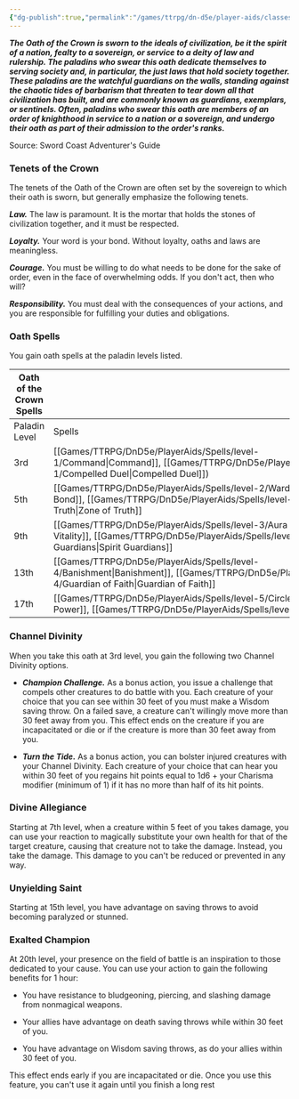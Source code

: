```yaml
---
{"dg-publish":true,"permalink":"/games/ttrpg/dn-d5e/player-aids/classes/class-specialisations/paladin-oath-of-crown/","tags":["Sub-Class","TTRPG/DND/5e"],"noteIcon":""}
---
```



**_The Oath of the Crown is sworn to the ideals of civilization, be it the spirit of a nation, fealty to a sovereign, or service to a deity of law and rulership. The paladins who swear this oath dedicate themselves to serving society and, in particular, the just laws that hold society together. These paladins are the watchful guardians on the walls, standing against the chaotic tides of barbarism that threaten to tear down all that civilization has built, and are commonly known as guardians, exemplars, or sentinels. Often, paladins who swear this oath are members of an order of knighthood in service to a nation or a sovereign, and undergo their oath as part of their admission to the order's ranks._**

Source: Sword Coast Adventurer's Guide

### Tenets of the Crown

The tenets of the Oath of the Crown are often set by the sovereign to which their oath is sworn, but generally emphasize the following tenets.

**_Law._** The law is paramount. It is the mortar that holds the stones of civilization together, and it must be respected.

**_Loyalty._** Your word is your bond. Without loyalty, oaths and laws are meaningless.

**_Courage._** You must be willing to do what needs to be done for the sake of order, even in the face of overwhelming odds. If you don't act, then who will?

**_Responsibility._** You must deal with the consequences of your actions, and you are responsible for fulfilling your duties and obligations.

### Oath Spells

You gain oath spells at the paladin levels listed.

|Oath of the Crown Spells|   |
|---|---|
|Paladin Level|Spells|
|3rd|[[Games/TTRPG/DnD5e/PlayerAids/Spells/level-1/Command\|Command]], [[Games/TTRPG/DnD5e/PlayerAids/Spells/level-1/Compelled Duel\|Compelled Duel]])|
|5th|[[Games/TTRPG/DnD5e/PlayerAids/Spells/level-2/Warding Bond\|Warding Bond]], [[Games/TTRPG/DnD5e/PlayerAids/Spells/level-2/Zone of Truth\|Zone of Truth]]|
|9th|[[Games/TTRPG/DnD5e/PlayerAids/Spells/level-3/Aura of Vitality\|Aura of Vitality]], [[Games/TTRPG/DnD5e/PlayerAids/Spells/level-3/Spirit Guardians\|Spirit Guardians]]|
|13th|[[Games/TTRPG/DnD5e/PlayerAids/Spells/level-4/Banishment\|Banishment]], [[Games/TTRPG/DnD5e/PlayerAids/Spells/level-4/Guardian of Faith\|Guardian of Faith]]|
|17th|[[Games/TTRPG/DnD5e/PlayerAids/Spells/level-5/Circle of Power\|Circle of Power]], [[Games/TTRPG/DnD5e/PlayerAids/Spells/level-5/Geas\|Geas]]|

### Channel Divinity

When you take this oath at 3rd level, you gain the following two Channel Divinity options.

- **_Champion Challenge._** As a bonus action, you issue a challenge that compels other creatures to do battle with you. Each creature of your choice that you can see within 30 feet of you must make a Wisdom saving throw. On a failed save, a creature can't willingly move more than 30 feet away from you. This effect ends on the creature if you are incapacitated or die or if the creature is more than 30 feet away from you.

- **_Turn the Tide._** As a bonus action, you can bolster injured creatures with your Channel Divinity. Each creature of your choice that can hear you within 30 feet of you regains hit points equal to 1d6 + your Charisma modifier (minimum of 1) if it has no more than half of its hit points.

### Divine Allegiance

Starting at 7th level, when a creature within 5 feet of you takes damage, you can use your reaction to magically substitute your own health for that of the target creature, causing that creature not to take the damage. Instead, you take the damage. This damage to you can't be reduced or prevented in any way.

### Unyielding Saint

Starting at 15th level, you have advantage on saving throws to avoid becoming paralyzed or stunned.

### Exalted Champion

At 20th level, your presence on the field of battle is an inspiration to those dedicated to your cause. You can use your action to gain the following benefits for 1 hour:

- You have resistance to bludgeoning, piercing, and slashing damage from nonmagical weapons.

- Your allies have advantage on death saving throws while within 30 feet of you.

- You have advantage on Wisdom saving throws, as do your allies within 30 feet of you.

This effect ends early if you are incapacitated or die. Once you use this feature, you can't use it again until you finish a long rest

